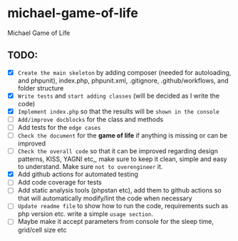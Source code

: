 # michael-game-of-life
Michael Game of Life


## TODO:

- [x] `Create the main skeleton` by adding composer (needed for autoloading, and phpunit), index.php, phpunit.xml, .gitignore, .github/workflows, and folder structure
- [x] `Write tests` and `start adding classes` (will be decided as I write the code)
- [x] `Implement index.php` so that the results will be `shown in the console`
- [ ] `Add/improve docblocks` for the class and methods
- [ ] Add tests for the `edge cases`
- [ ] `Check the document` for the **game of life** if anything is missing or can be improved
- [ ] `Check the overall code` so that it can be improved regarding design patterns, KISS, YAGNI etc,, make sure to keep it clean, simple and easy to understand. Make sure `not to overengineer` it.
- [x] Add github actions for automated testing
- [ ] Add code coverage for tests
- [ ] Add static analysis tools (phpstan etc), add them to github actions so that will automatically modify/lint the code when necessary
- [ ] `Update readme file` to show how to run the code, requirements such as php version etc. write a simple `usage section`.
- [ ] Maybe make it accept parameters from console for the sleep time, grid/cell size etc